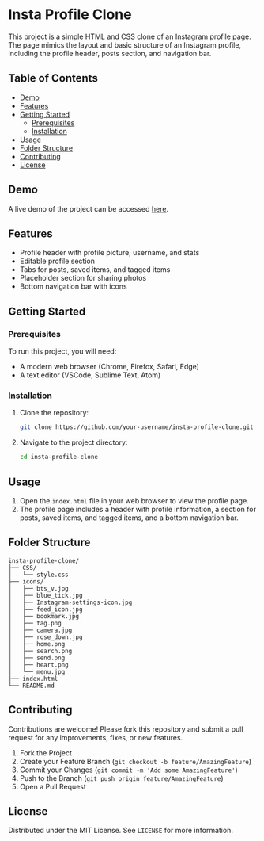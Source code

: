 # Insta Profile Clone

This project is a simple HTML and CSS clone of an Instagram profile page. The page mimics the layout and basic structure of an Instagram profile, including the profile header, posts section, and navigation bar.

## Table of Contents
- [Demo](#demo)
- [Features](#features)
- [Getting Started](#getting-started)
  - [Prerequisites](#prerequisites)
  - [Installation](#installation)
- [Usage](#usage)
- [Folder Structure](#folder-structure)
- [Contributing](#contributing)
- [License](#license)

## Demo
A live demo of the project can be accessed [here](#).

## Features
- Profile header with profile picture, username, and stats
- Editable profile section
- Tabs for posts, saved items, and tagged items
- Placeholder section for sharing photos
- Bottom navigation bar with icons

## Getting Started

### Prerequisites
To run this project, you will need:
- A modern web browser (Chrome, Firefox, Safari, Edge)
- A text editor (VSCode, Sublime Text, Atom)

### Installation
1. Clone the repository:
   ```sh
   git clone https://github.com/your-username/insta-profile-clone.git
   ```
2. Navigate to the project directory:
   ```sh
   cd insta-profile-clone
   ```

## Usage
1. Open the `index.html` file in your web browser to view the profile page.
2. The profile page includes a header with profile information, a section for posts, saved items, and tagged items, and a bottom navigation bar.

## Folder Structure
```
insta-profile-clone/
├── CSS/
│   └── style.css
├── icons/
│   ├── bts_v.jpg
│   ├── blue_tick.jpg
│   ├── Instagram-settings-icon.jpg
│   ├── feed_icon.jpg
│   ├── bookmark.jpg
│   ├── tag.png
│   ├── camera.jpg
│   ├── rose_down.jpg
│   ├── home.png
│   ├── search.png
│   ├── send.png
│   ├── heart.png
│   └── menu.jpg
├── index.html
└── README.md
```

## Contributing
Contributions are welcome! Please fork this repository and submit a pull request for any improvements, fixes, or new features.

1. Fork the Project
2. Create your Feature Branch (`git checkout -b feature/AmazingFeature`)
3. Commit your Changes (`git commit -m 'Add some AmazingFeature'`)
4. Push to the Branch (`git push origin feature/AmazingFeature`)
5. Open a Pull Request

## License
Distributed under the MIT License. See `LICENSE` for more information.
